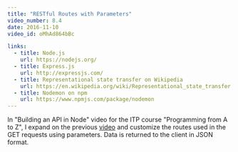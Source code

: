 ```yaml
---
title: "RESTful Routes with Parameters"
video_number: 8.4
date: 2016-11-10
video_id: oMhAd864bBc

links:
  - title: Node.js
    url: https://nodejs.org/
  - title: Express.js
    url: http://expressjs.com/
  - title: Representational state transfer on Wikipedia
    url: https://en.wikipedia.org/wiki/Representational_state_transfer
  - title: Nodemon on npm
    url: https://www.npmjs.com/package/nodemon
---
```


In "Building an API in Node" video for the ITP course "Programming from A to Z",  I expand on the previous [video](https://youtu.be/e4qKBkwwkNg) and customize the routes used in the GET requests using parameters.  Data is returned to the client in JSON format.
